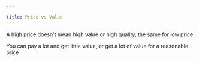 ```yaml
---

title: Price vs Value
---
```


A high price doesn't mean high value or high quality, the same for low price

You can pay a lot and get little value, or get a lot of value for a reasonable price
